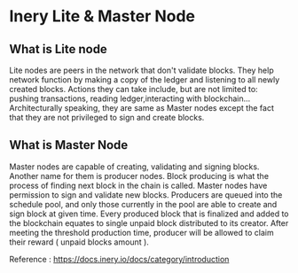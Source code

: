 # Inery Lite & Master Node

## What is Lite node
Lite nodes are peers in the network that don't validate blocks. They help network function by making a copy of the ledger and listening to all newly created blocks. Actions they can take include, but are not limited to: pushing transactions, reading ledger,interacting with blockchain... Architecturally speaking, they are same as Master nodes except the fact that they are not privileged to sign and create blocks.

## What is Master Node
Master nodes are capable of creating, validating and signing blocks. Another name for them is producer nodes. Block producing is what the process of finding next block in the chain is called. Master nodes have permission to sign and validate new blocks. Producers are queued into the schedule pool, and only those currently in the pool are able to create and sign block at given time. Every produced block that is finalized and added to the blockchain equates to single unpaid block distributed to its creator. After meeting the threshold production time, producer will be allowed to claim their reward ( unpaid blocks amount ).

Reference : https://docs.inery.io/docs/category/introduction
